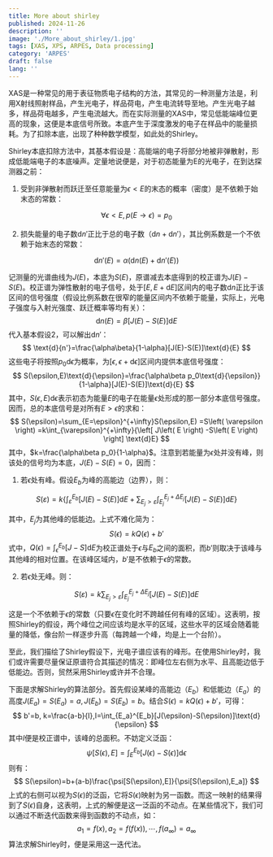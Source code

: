 ```yaml
---
title: More about shirley
published: 2024-11-26
description: ''
image: './More_about_shirley/1.jpg'
tags: [XAS, XPS, ARPES, Data processing]
category: 'ARPES'
draft: false 
lang: ''   
---
```


XAS是一种常见的用于表征物质电子结构的方法，其常见的一种测量方法是，利用X射线照射样品，产生光电子，样品荷电，产生电流转导至地。产生光电子越多，样品荷电越多，产生电流越大。而在实际测量的XAS中，常见低能端峰位更高的现象，这便是本底信号所致。本底产生于深度激发的电子在样品中的能量损耗。为了扣除本底，出现了种种数学模型，如此处的Shirley。

Shirley本底扣除方法中，其基本假设是：高能端的电子将部分地被非弹散射，形成低能端电子的本底噪声。定量地说便是，对于初态能量为E的光电子，在到达探测器之前：

1. 受到非弹散射而跃迁至任意能量为$\epsilon<E$的末态的概率（密度）是不依赖于始末态的常数：

$$
\forall\epsilon<E,p(E\rightarrow\epsilon)=p_0
$$

2. 损失能量的电子数$\text{d}{n'}$正比于总的电子数（$\text{d}{n}+\text{d}{n'}$），其比例系数是一个不依赖于始末态的常数：

$$
\text{d}{n'}(E)=\alpha(\text{d}{n}(E)+\text{d}{n'}(E))
$$

记测量的光谱曲线为$J(E)$，本底为$S(E)$，原谱减去本底得到的校正谱为$J(E)-S(E)$。校正谱为弹性散射的电子信号，处于$[E,E+\text{d}{E}]$区间内的电子数$\text{d}{n}$正比于该区间的信号强度（假设比例系数在很窄的能量区间内不依赖于能量，实际上，光电子强度与入射光强度、跃迁概率等均有关）：
$$
\text{d}{n}(E)=\beta[J(E)-S(E)]\text{d}{E}
$$
代入基本假设2，可以解出$\text{d}{n'}$：
$$
\text{d}{n'}=\frac{\alpha\beta}{1-\alpha}[J(E)-S(E)]\text{d}{E}
$$
这些电子将按照$p_0\text{d}{\epsilon}$为概率，为$[\epsilon,\epsilon+\text{d}{\epsilon}]$区间内提供本底信号强度：
$$
S(\epsilon,E)\text{d}{\epsilon}=\frac{\alpha\beta p_0\text{d}{\epsilon}}{1-\alpha}[J(E)-S(E)]\text{d}{E}
$$
其中，$S(\epsilon,E)\text{d}{\epsilon}$表示初态为能量$E$的电子在能量$\epsilon$处形成的那一部分本底信号强度。因而，总的本底信号是对所有$E>\epsilon$的求和：
$$
S(\epsilon)=\sum_{E=\epsilon}^{+\infty}S(\epsilon,E)
=S\left( \varepsilon \right) =k\int_{\varepsilon}^{+\infty}{\left[ J\left( E \right) -S\left( E \right) \right] \text{d}E}
$$
其中，$k=\frac{\alpha\beta p_0}{1-\alpha}$。注意到若能量为$\epsilon$处并没有峰，则该处的信号均为本底，$J(E)-S(E)=0$，因而：

1. 若$\epsilon$处有峰。假设$E_b$为峰的高能边（边界），则：

$$
S\left( \varepsilon \right) =k\left\{ \int_{\varepsilon}^{E_b}{\left[ J\left( E \right) -S\left( E \right) \right] \text{d}E}+\sum_{E_j>\varepsilon}{\int_{E_j}^{E_j+\Delta E_j}{\left[ J\left( E \right) -S\left( E \right) \right] \text{d}E}} \right\}
$$

其中，$E_j$为其他峰的低能边。上式不难化简为：
$$
S(\epsilon) =kQ(\epsilon)+b'
$$
式中，$Q(\epsilon)=\int_\epsilon^{E_b}[J-S]\text{d}{E}$为校正谱处于$\epsilon$与$E_b$之间的面积，而$b'$则取决于该峰与其他峰的相对位置。在该峰区域内，$b'$是不依赖于$\epsilon$的常数。

2. 若$\epsilon$处无峰。则：

$$
S\left( \varepsilon \right) =k\sum_{E_j>\varepsilon}{\int_{E_j}^{E_j+\Delta E_j}{\left[ J\left( E \right) -S\left( E \right) \right] \text{d}E}}
$$

这是一个不依赖于$\epsilon$的常数（只要$\epsilon$在变化时不跨越任何有峰的区域）。这表明，按照Shirley的假设，两个峰位之间应该均是水平的区域，这些水平的区域会随着能量的降低，像台阶一样逐步升高（每跨越一个峰，均是上一个台阶）。

至此，我们描绘了Shirley假设下，光电子谱应该有的峰形。在使用Shirley时，我们或许需要尽量保证原谱符合其描述的情况：即峰位左右侧为水平、且高能边低于低能边。否则，贸然采用Shirley或许并不合理。

下面是求解Shirley的算法部分。首先假设某峰的高能边（$E_b$）和低能边（$E_a$）的高度$J(E_a)=S(E_a)=a,J(E_b)=S(E_b) = b$。结合$S(\epsilon)=kQ(\epsilon)+b'$，可得：
$$
b'=b, k=\frac{a-b}{I},I=\int_{E_a}^{E_b}[J(\epsilon)-S(\epsilon)]\text{d}{\epsilon}
$$
其中$I$便是校正谱中，该峰的总面积。不妨定义泛函：
$$
\psi[S(\epsilon),E]=\int_{E}^{E_b}[J(\epsilon)-S(\epsilon)]\text{d}{\epsilon}
$$
则有：
$$
S(\epsilon)=b+(a-b)\frac{\psi[S(\epsilon),E]}{\psi[S(\epsilon),E_a]}
$$
上式的右侧可以视为$S(\epsilon)$的泛函，它将$S(\epsilon)$映射为另一函数。而这一映射的结果得到了$S(\epsilon)$自身，这表明，上式的解便是这一泛函的不动点。在某些情况下，我们可以通过不断迭代函数来得到函数的不动点，如：
$$
a_1=f(x),a_2=f(f(x)),\cdots,f(a_{\infty})=a_\infty
$$
算法求解Shirley时，便是采用这一迭代法。

